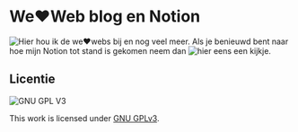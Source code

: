# We❤Web blog en Notion

![Hier]() hou ik de we❤webs bij en nog veel meer. Als je benieuwd bent naar hoe mijn Notion tot stand is gekomen neem dan ![hier]() eens een kijkje.

## Licentie

![GNU GPL V3](https://www.gnu.org/graphics/gplv3-127x51.png)

This work is licensed under [GNU GPLv3](./LICENSE).
